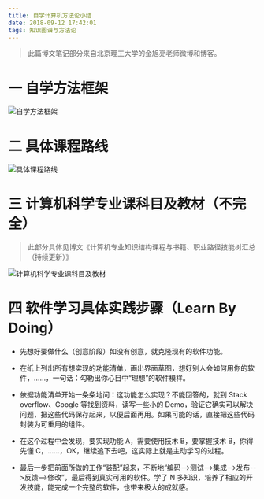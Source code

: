 ```yaml
---
title: 自学计算机方法论小结
date: 2018-09-12 17:42:01
tags: 知识图谱与方法论
---
```

> 此篇博文笔记部分来自北京理工大学的金旭亮老师微博和博客。

# 一 自学方法框架
![自学方法框架](图1.PNG)

# 二 具体课程路线
![具体课程路线](图2.PNG)

# 三 计算机科学专业课科目及教材（不完全）
> 此部分具体见博文《计算机专业知识结构课程与书籍、职业路径技能树汇总（持续更新）》

![计算机科学专业课科目及教材](图3.PNG)

# 四 软件学习具体实践步骤（Learn By Doing）
- 先想好要做什么（创意阶段）如没有创意，就克隆现有的软件功能。

- 在纸上列出所有想实现的功能清单，画出界面草图，想好别人会如何用你的软件，……，一句话：勾勒出你心目中“理想”的软件模样。

- 依据功能清单开始一条条地问：这功能怎么实现？不能回答的，就到 Stack overflow、Google 等找到资料，读写一些小的 Demo，验证它确实可以解决问题，把这些代码保存起来，以便后面再用。如果可能的话，直接把这些代码封装为可重用的组件。

- 在这个过程中会发现，要实现功能 A，需要使用技术 B，要掌握技术 B，你得先懂 C，……，OK，继续追下去吧，这实际上就是主动学习的过程。

- 最后一步把前面所做的工作“装配”起来，不断地“编码-->测试-->集成-->发布-->反馈-->修改”，最后得到真实可用的软件。学了 N 多知识，培养了相应的开发技能，能完成一个完整的软件，也带来极大的成就感。